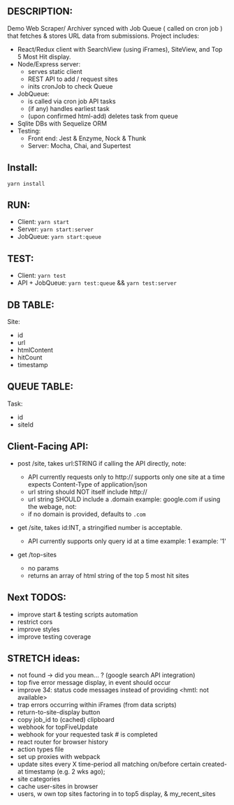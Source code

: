 ## DESCRIPTION:
  Demo Web Scraper/ Archiver synced with Job Queue ( called on cron job ) that fetches & stores URL data from submissions.
  Project includes:
  - React/Redux client with SearchView (using iFrames), SiteView, and Top 5 Most Hit display.
  - Node/Express server:
     - serves static client
     - REST API to add / request sites
     - inits cronJob to check Queue
  - JobQueue:
    - is called via cron job API tasks
    - (if any) handles earliest task
    - (upon confirmed html-add) deletes task from queue
  - Sqlite DBs with Sequelize ORM
  - Testing:
    - Front end: Jest & Enzyme, Nock & Thunk
    - Server: Mocha, Chai, and Supertest

## Install:
 ```yarn install```

## RUN:
 - Client: ```yarn start```
 - Server: ```yarn start:server```
 - JobQueue: ```yarn start:queue```

## TEST:
 - Client: ```yarn test```
 - API + JobQueue: ```yarn test:queue``` && ```yarn test:server```

## DB TABLE:
Site:
  - id
  - url
  - htmlContent
  - hitCount
  - timestamp


## QUEUE TABLE:
Task:
  - id
  - siteId

## Client-Facing API:

  - post /site, takes url:STRING
    if calling the API directly, note:
     - API currently requests only to http://
                     supports only one site at a time
                     expects Content-Type of application/json
     - url string should NOT itself include http://
     - url string SHOULD include a .domain
     example: google.com
    if using the webage, not:
     - if no domain is provided, defaults to `.com`

  - get /site, takes id:INT, a stringified number is acceptable.
     - API currently supports only query id at a time
    example: 1
    example: '1'

  - get /top-sites
     - no params
     - returns an array of html string of the top 5 most hit sites

## Next TODOS:
 - improve start & testing scripts automation
 - restrict cors
 - improve styles
 - improve testing coverage

## STRETCH ideas:
 - not found -> did you mean... ? (google search API integration)
 - top five error message display, in event should occur
 - improve 3*4*: status code messages instead of providing <hmtl: not available>
 - trap errors occurring within iFrames (from data scripts)
 - return-to-site-display button
 - copy job_id to (cached) clipboard
 - webhook for topFiveUpdate
 - webhook for your requested task # is completed
 - react router for browser history
 - action types file
 - set up proxies with webpack
 - update sites every X time-period all matching on/before certain created-at timestamp (e.g. 2 wks ago);
 - site categories
 - cache user-sites in browser
 - users, w own top sites factoring in to top5 display, & my_recent_sites
